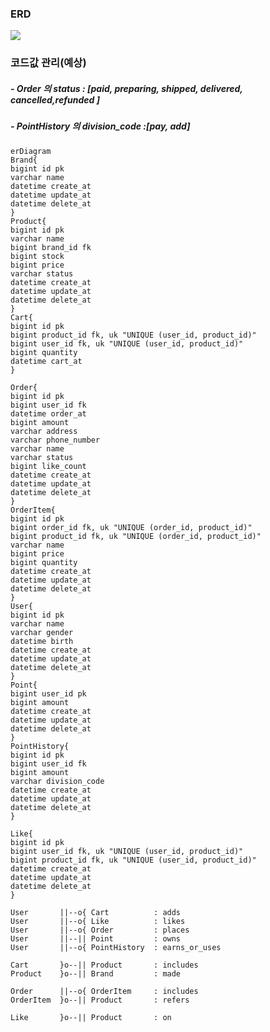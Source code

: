 ### ERD
[![](https://mermaid.ink/img/pako:eNqtVkuPmzAQ_ivIp1YiUYGQEI7dVupKfR5yWSEhBzuJlWDTsdk2TfLfa_OKtYFsd1NOeF7-ZuabgQPKBKEoRhQ-MLwGnCf8PWBODglfsjXjymHEKbYJf8SQbTA4HOc04QQrqlhOnQyofk2xsmRlQS5khO5oIzsl_DsIUmbqmUsa3dLgSbXFatvJpBLZ-VQAy-jZWyqsStlpd2xL00yUXN2M-w7DJegORJVTDdR1yq2ToMXX-x-Lj86bUlLQCtcyepugzrVRv9jvZ4m5Ympv56URtmgT_g0IhSHA51stf2E8qgCNFc7ryrXFxYQAlfIsKDaC05SX-ZLC0w4-7ciN5a_SuVc0H0qpRt9XyVYzVMpr3Rv07aVrQ8YrLXpV7gvZ08n-aq8pJ6YXXaQlA7W5fWiFvvlwQR-r_C1X_sdFn5iecdj_C3kHmErYI5NM8NSsuJtBJfyz3iPPw3nZBL9madyciKGSUz_H42gkDo7Za073xGbIZZ-dKYFtZ1Zrr2E1qZZhscNZj-Xx6FTNtizFL94b0SaFsaMYuEwFpLpM0mRl5XASdei6bl1oxrNdSYy1pWlsq4-eBSPHhjPNyrlMzSyhi6iWZgAB0BUF2ZLpOlrBjR1y0RoYQfEK7yR1UU4hx-aMNBUdzRa1oXr2UaxfCYatIchJOxWYPwiRo1hBqd1AlOtNe6g50nzvu8hQbY07M0Mo9nwvjKooKD6g3ygeTebjyAungTd7N_Hm0WQ6ddFey_0oHIdBNA8jPwimEz84uehPdbM_9vxJMAvDyJtNvCAIXEQJ0_37Uv9yVH8ep7_X3wdJ?type=png)](https://mermaid.live/edit#pako:eNqtVkuPmzAQ_ivIp1YiUYGQEI7dVupKfR5yWSEhBzuJlWDTsdk2TfLfa_OKtYFsd1NOeF7-ZuabgQPKBKEoRhQ-MLwGnCf8PWBODglfsjXjymHEKbYJf8SQbTA4HOc04QQrqlhOnQyofk2xsmRlQS5khO5oIzsl_DsIUmbqmUsa3dLgSbXFatvJpBLZ-VQAy-jZWyqsStlpd2xL00yUXN2M-w7DJegORJVTDdR1yq2ToMXX-x-Lj86bUlLQCtcyepugzrVRv9jvZ4m5Ympv56URtmgT_g0IhSHA51stf2E8qgCNFc7ryrXFxYQAlfIsKDaC05SX-ZLC0w4-7ciN5a_SuVc0H0qpRt9XyVYzVMpr3Rv07aVrQ8YrLXpV7gvZ08n-aq8pJ6YXXaQlA7W5fWiFvvlwQR-r_C1X_sdFn5iecdj_C3kHmErYI5NM8NSsuJtBJfyz3iPPw3nZBL9madyciKGSUz_H42gkDo7Za073xGbIZZ-dKYFtZ1Zrr2E1qZZhscNZj-Xx6FTNtizFL94b0SaFsaMYuEwFpLpM0mRl5XASdei6bl1oxrNdSYy1pWlsq4-eBSPHhjPNyrlMzSyhi6iWZgAB0BUF2ZLpOlrBjR1y0RoYQfEK7yR1UU4hx-aMNBUdzRa1oXr2UaxfCYatIchJOxWYPwiRo1hBqd1AlOtNe6g50nzvu8hQbY07M0Mo9nwvjKooKD6g3ygeTebjyAungTd7N_Hm0WQ6ddFey_0oHIdBNA8jPwimEz84uehPdbM_9vxJMAvDyJtNvCAIXEQJ0_37Uv9yVH8ep7_X3wdJ)
### 코드값 관리(예상)
##### - Order 의 status  : [paid, preparing, shipped, delivered, cancelled,refunded ]
##### - PointHistory 의 division_code :[pay, add]
    erDiagram
    Brand{
    bigint id pk
    varchar name
    datetime create_at
    datetime update_at
    datetime delete_at
    }
    Product{
    bigint id pk
    varchar name
    bigint brand_id fk
    bigint stock
    bigint price
    varchar status
    datetime create_at
    datetime update_at
    datetime delete_at
    }
    Cart{
    bigint id pk
    bigint product_id fk, uk "UNIQUE (user_id, product_id)"
    bigint user_id fk, uk "UNIQUE (user_id, product_id)"
    bigint quantity
    datetime cart_at
    }
    
    Order{
    bigint id pk
    bigint user_id fk
    datetime order_at
    bigint amount
    varchar address
    varchar phone_number
    varchar name
    varchar status
    bigint like_count
    datetime create_at
    datetime update_at
    datetime delete_at
    }
    OrderItem{
    bigint id pk
    bigint order_id fk, uk "UNIQUE (order_id, product_id)"
    bigint product_id fk, uk "UNIQUE (order_id, product_id)"
    varchar name
    bigint price
    bigint quantity
    datetime create_at
    datetime update_at
    datetime delete_at
    }
    User{
    bigint id pk
    varchar name
    varchar gender
    datetime birth
    datetime create_at
    datetime update_at
    datetime delete_at
    }
    Point{
    bigint user_id pk
    bigint amount
    datetime create_at
    datetime update_at
    datetime delete_at
    }
    PointHistory{
    bigint id pk
    bigint user_id fk
    bigint amount
    varchar division_code
    datetime create_at
    datetime update_at
    datetime delete_at
    }
    
    Like{
    bigint id pk
    bigint user_id fk, uk "UNIQUE (user_id, product_id)"
    bigint product_id fk, uk "UNIQUE (user_id, product_id)"
    datetime create_at
    datetime update_at
    datetime delete_at
    }
    
    User       ||--o{ Cart          : adds
    User       ||--o{ Like          : likes
    User       ||--o{ Order         : places
    User       ||--|| Point         : owns
    User       ||--o{ PointHistory  : earns_or_uses
    
    Cart       }o--|| Product       : includes
    Product    }o--|| Brand         : made
    
    Order      ||--o{ OrderItem     : includes
    OrderItem  }o--|| Product       : refers
    
    Like       }o--|| Product       : on
    
